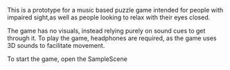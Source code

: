 This is a prototype for a music based puzzle game intended for people with impaired sight,as well as people looking to relax with their eyes closed.

The game has no visuals, instead relying purely on sound cues to get through it.
To play the game, headphones are required, as the game uses 3D sounds to facilitate movement.

To start the game, open the SampleScene
